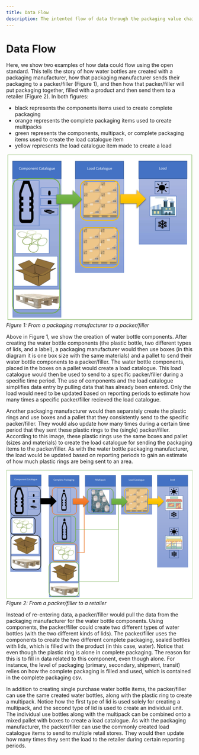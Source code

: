 ```yaml
---
title: Data Flow
description: The intented flow of data through the packaging value chain using Open 3P.
---
```


# Data Flow

Here, we show two examples of how data could flow using the open standard. This tells the story of how water bottles are created with a packaging manufacturer, how that packaging manufacturer sends their packaging to a packer/filler (Figure 1), and then how that packer/filler will put packaging together, filled with a product and then send them to a retailer (Figure 2). In both figures: 
- black represents the components items used to create complete packaging
- orange represents the complete packaging items used to create multipacks
- green represents the components, multipack, or complete packaging items used to create the load catalogue item
- yellow represents the load catalogue item made to create a load

![example1](../img/data_flow_example1.png)
*Figure 1: From a packaging manufacturer to a packer/filler*

Above in Figure 1, we show the creation of water bottle components. After creating the water bottle components (the plastic bottle, two different types of lids, and a label), a packaging manufacturer would then use boxes (in this diagram it is one box size with the same materials) and a pallet to send their water bottle components to a packer/filler. The water bottle components, placed in the boxes on a pallet would create a load catalogue. This load catalogue would then be used to send to a specific packer/filler during a specific time period. The use of components and the load catalogue simplifies data entry by pulling data that has already been entered. Only the load would need to be updated based on reporting periods to estimate how many times a specific packer/filler recieved the load catalogue.

Another packaging manufacturer would then separately create the plastic rings and use boxes and a pallet that they consistently send to the specific packer/filler. They would also update how many times during a certain time period that they sent these plastic rings to the (single) packer/filler. According to this image, these plastic rings use the same boxes and pallet (sizes and materials) to create the load catalogue for sending the packaging items to the packer/filler. As with the water bottle packaging manufacturer, the load would be updated based on reporting periods to gain an estimate of how much plastic rings are being sent to an area.

![example1](../img/data_flow_example2.png)
*Figure 2: From a packer/filler to a retailer*

Instead of re-entering data, a packer/filler would pull the data from the packaging manufacturer for the water bottle components. Using components, the packer/filler could create two different types of water bottles (with the two different kinds of lids). The packer/filler uses the components to create the two different complete packaging, sealed bottles with lids, which is filled with the product (in this case, water). Notice that even though the plastic ring is alone in complete packaging. The reason for this is to fill in data related to this component, even though alone. For instance, the level of packaging (primary, secondary, shipment, transit) relies on how the complete packaging is filled and used, which is contained in the complete packaging csv. 

In addition to creating single purchase water bottle items, the packer/filler can use the same created water bottles, along with the plastic ring to create a multipack. Notice how the first type of lid is used solely for creating a multipack, and the second type of lid is used to create an individual unit. The individual use bottles along with the multipack can be combined onto a mixed pallet with boxes to create a load catalogue. As with the packaging manufacturer, the packer/filler can use the commonly created load catalogue items to send to multiple retail stores. They would then update how many times they sent the load to the retailer during certain reporting periods. 